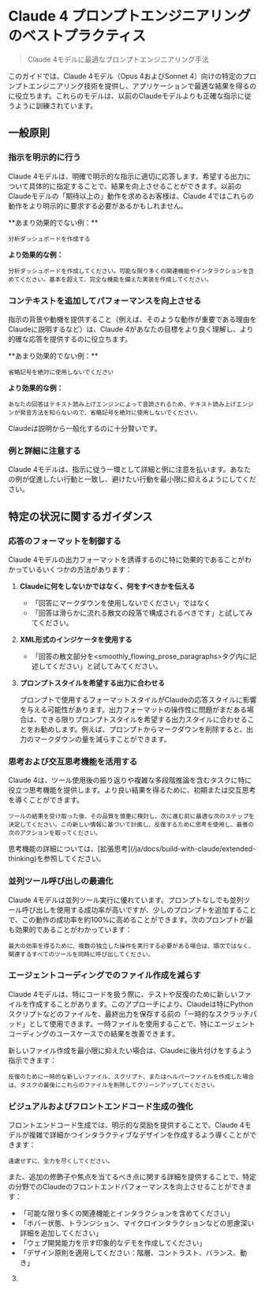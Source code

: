 # Claude 4 プロンプトエンジニアリングのベストプラクティス

> Claude 4モデルに最適なプロンプトエンジニアリング手法

このガイドでは、Claude 4モデル（Opus 4およびSonnet 4）向けの特定のプロンプトエンジニアリング技術を提供し、アプリケーションで最適な結果を得るのに役立ちます。これらのモデルは、以前のClaudeモデルよりも正確な指示に従うように訓練されています。

## 一般原則

### 指示を明示的に行う

Claude 4モデルは、明確で明示的な指示に適切に応答します。希望する出力について具体的に指定することで、結果を向上させることができます。以前のClaudeモデルの「期待以上の」動作を求めるお客様は、Claude 4ではこれらの動作をより明示的に要求する必要があるかもしれません。

<Accordion title="例：分析ダッシュボードの作成">
  **あまり効果的でない例：**

  ```text
  分析ダッシュボードを作成する
  ```

  **より効果的な例：**

  ```text
  分析ダッシュボードを作成してください。可能な限り多くの関連機能やインタラクションを含めてください。基本を超えて、完全な機能を備えた実装を作成してください。
  ```
</Accordion>

### コンテキストを追加してパフォーマンスを向上させる

指示の背景や動機を提供すること（例えば、そのような動作が重要である理由をClaudeに説明するなど）は、Claude 4があなたの目標をより良く理解し、より的確な応答を提供するのに役立ちます。

<Accordion title="例：フォーマット設定の好み">
  **あまり効果的でない例：**

  ```text
  省略記号を絶対に使用しないでください
  ```

  **より効果的な例：**

  ```text
  あなたの回答はテキスト読み上げエンジンによって音読されるため、テキスト読み上げエンジンが発音方法を知らないので、省略記号を絶対に使用しないでください。
  ```
</Accordion>

Claudeは説明から一般化するのに十分賢いです。

### 例と詳細に注意する

Claude 4モデルは、指示に従う一環として詳細と例に注意を払います。あなたの例が促進したい行動と一致し、避けたい行動を最小限に抑えるようにしてください。

## 特定の状況に関するガイダンス

### 応答のフォーマットを制御する

Claude 4モデルの出力フォーマットを誘導するのに特に効果的であることがわかっているいくつかの方法があります：

1. **Claudeに何をしないかではなく、何をすべきかを伝える**

   * 「回答にマークダウンを使用しないでください」ではなく
   * 「回答は滑らかに流れる散文の段落で構成されるべきです」と試してみてください。

2. **XML形式のインジケータを使用する**

   * 「回答の散文部分を\<smoothly\_flowing\_prose\_paragraphs>タグ内に記述してください」と試してみてください。

3. **プロンプトスタイルを希望する出力に合わせる**

   プロンプトで使用するフォーマットスタイルがClaudeの応答スタイルに影響を与える可能性があります。出力フォーマットの操作性に問題がまだある場合は、できる限りプロンプトスタイルを希望する出力スタイルに合わせることをお勧めします。例えば、プロンプトからマークダウンを削除すると、出力のマークダウンの量を減らすことができます。

### 思考および交互思考機能を活用する

Claude 4は、ツール使用後の振り返りや複雑な多段階推論を含むタスクに特に役立つ思考機能を提供します。より良い結果を得るために、初期または交互思考を導くことができます。

```text 例示プロンプト
ツールの結果を受け取った後、その品質を慎重に検討し、次に進む前に最適な次のステップを決定してください。この新しい情報に基づいて計画し、反復するために思考を使用し、最善の次のアクションを取ってください。
```

<Info>
  思考機能の詳細については、[拡張思考](/ja/docs/build-with-claude/extended-thinking)を参照してください。
</Info>

### 並列ツール呼び出しの最適化

Claude 4モデルは並列ツール実行に優れています。プロンプトなしでも並列ツール呼び出しを使用する成功率が高いですが、少しのプロンプトを追加することで、この動作の成功率を約100%に高めることができます。次のプロンプトが最も効果的であることがわかっています：

```text エージェント用のサンプルプロンプト
最大の効率を得るために、複数の独立した操作を実行する必要がある場合は、順次ではなく、関連するすべてのツールを同時に呼び出してください。
```

### エージェントコーディングでのファイル作成を減らす

Claude 4モデルは、特にコードを扱う際に、テストや反復のために新しいファイルを作成することがあります。このアプローチにより、Claudeは特にPythonスクリプトなどのファイルを、最終出力を保存する前の「一時的なスクラッチパッド」として使用できます。一時ファイルを使用することで、特にエージェントコーディングのユースケースでの結果を改善できます。

新しいファイル作成を最小限に抑えたい場合は、Claudeに後片付けをするよう指示できます：

```text サンプルプロンプト
反復のために一時的な新しいファイル、スクリプト、またはヘルパーファイルを作成した場合は、タスクの最後にこれらのファイルを削除してクリーンアップしてください。
```

### ビジュアルおよびフロントエンドコード生成の強化

フロントエンドコード生成では、明示的な奨励を提供することで、Claude 4モデルが複雑で詳細かつインタラクティブなデザインを作成するよう導くことができます：

```text サンプルプロンプト
遠慮せずに、全力を尽くしてください。
```

また、追加の修飾子や焦点を当てるべき点に関する詳細を提供することで、特定の分野でのClaudeのフロントエンドパフォーマンスを向上させることができます：

* 「可能な限り多くの関連機能とインタラクションを含めてください」
* 「ホバー状態、トランジション、マイクロインタラクションなどの思慮深い詳細を追加してください」
* 「ウェブ開発能力を示す印象的なデモを作成してください」
* 「デザイン原則を適用してください：階層、コントラスト、バランス、動き」

3. 
